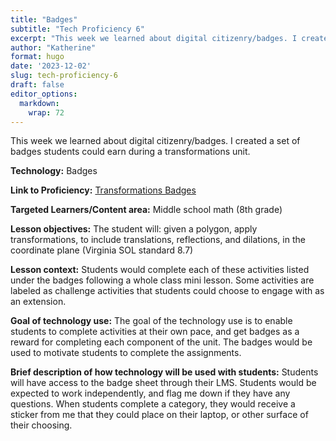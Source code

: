 ```yaml
---
title: "Badges"
subtitle: "Tech Proficiency 6"
excerpt: "This week we learned about digital citizenry/badges. I created a set of badges students could earn during a transformations unit."
author: "Katherine"
format: hugo
date: '2023-12-02'
slug: tech-proficiency-6
draft: false
editor_options: 
  markdown: 
    wrap: 72
---
```


This week we learned about digital citizenry/badges. I created a set of
badges students could earn during a transformations unit.

**Technology:** Badges 

**Link to Proficiency:** [Transformations
Badges](https://docs.google.com/document/d/1nVFhCbki2Hc7Kx9WqlfPyAf9zTOu9pG60z7pJxbt5lo/edit?usp=sharing)

**Targeted Learners/Content area:** Middle school math (8th grade)

**Lesson objectives:** The student will: given a polygon, apply
transformations, to include translations, reflections, and dilations, in
the coordinate plane (Virginia SOL standard 8.7)

**Lesson context:** Students would complete each of these activities
listed under the badges following a whole class mini lesson. Some
activities are labeled as challenge activities that students could
choose to engage with as an extension. 

**Goal of technology use:** The goal of the technology use is to enable
students to complete activities at their own pace, and get badges as a
reward for completing each component of the unit. The badges would be
used to motivate students to complete the assignments.

**Brief description of how technology will be used with students:**
Students will have access to the badge sheet through their LMS. Students
would be expected to work independently, and flag me down if they have
any questions. When students complete a category, they would receive a
sticker from me that they could place on their laptop, or other surface
of their choosing. 
